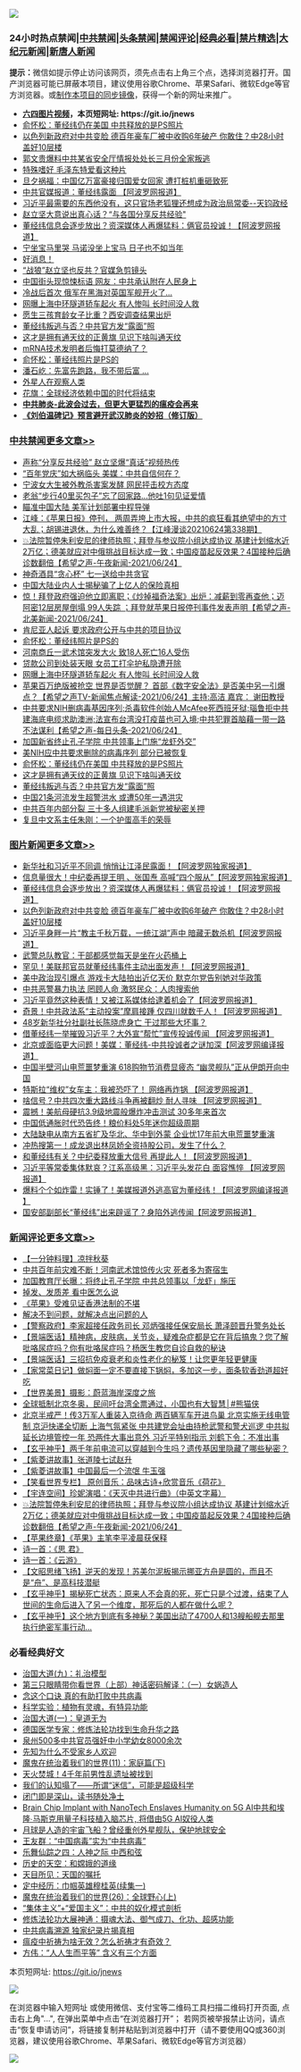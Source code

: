 ![](https://raw.githubusercontent.com/fqnews/bnews/master/64photo/fqnews-qr.jpg)

<div id="tt">
<h3>24小时热点禁闻|<a href="#%E4%B8%AD%E5%85%B1%E7%A6%81%E9%97%BB%E6%9B%B4%E5%A4%9A%E6%96%87%E7%AB%A0">中共禁闻</a>|<a href="#%E5%9B%BE%E7%89%87%E6%96%B0%E9%97%BB%E6%9B%B4%E5%A4%9A%E6%96%87%E7%AB%A0">头条禁闻</a>|<a href="#%E6%96%B0%E9%97%BB%E8%AF%84%E8%AE%BA%E6%9B%B4%E5%A4%9A%E6%96%87%E7%AB%A0">禁闻评论|<a href="#%E5%BF%85%E7%9C%8B%E7%BB%8F%E5%85%B8%E5%A5%BD%E6%96%87">经典必看|<a href="/video.md#%E7%A6%81%E7%89%87%E7%B2%BE%E9%80%89">禁片精选</a>|<a href="https://github.com/fqnews/djy/blob/master/gb/nf1351518.md#1">大纪元新闻</a>|<a href="https://github.com/fqnews/ntdtv/blob/master/gb/prog204.md#1">新唐人新闻</a></h3>
<div><b>提示：</b>微信如提示停止访问该网页，须先点击右上角三个点，选择浏览器打开。国产浏览器可能已屏蔽本项目，建议使用谷歌Chrome、苹果Safari、微软Edge等官方浏览器。或<a href="https://github.com/fqnews/bnews/blob/master/%E5%88%B6%E4%BD%9Cgit%E7%A6%81%E9%97%BB%E9%95%9C%E5%83%8F.md">制作本项目的同步镜像</a>，获得一个新的网址来推广。</div>
<ul>
<li><b><a href="http://d1.bdrive.tk/64.mp4" target="_blank">六四图片视频</a>，本页短网址: https://git.io/jnews</b></li>
<li><a href="/cbnews/20210625/1573844.md">俞怀松：董经纬仍在美国 中共释放的是PS照片</a></li>
<li><a href="/topimagenews/20210624/1573598.md">以色列新政府对中共变脸 德百年豪车厂被中收购6年破产 你敢住？中28小时盖好10层楼</a></li>
<li><a href="/bannedvideo/20210624/1573588.md">郭文贵爆料中共某省安全厅情报处处长三月份全家叛逃</a></li>
<li><a href="/cnnews/20210625/1573882.md">特殊嗜好 毛泽东特爱看这种片</a></li>
<li><a href="/cbnews/20210624/1573694.md">旦夕祸福：中国亿万富豪接归国爱女回家 遭打桩机重砸致死</a></li>
<li><a href="/cbnews/20210624/1573454.md">中共官媒报道：董经纬露面 【阿波罗网报道】</a></li>
<li><a href="/bannedvideo/20210624/1573460.md">习近平最需要的东西他没有，这只官场老狐狸还想成为政治局常委--天钧政经</a></li>
<li><a href="/cbnews/20210624/1573622.md">赵立坚大意说出真心话？“与各国分享反共经验"</a></li>
<li><a href="/topimagenews/20210625/1574040.md">董经纬信息会逐步放出？资深媒体人再爆猛料：俩官员投诚！【阿波罗网报道】</a></li>
<li><a href="/cnnews/20210624/1573652.md">宁坐宝马里哭 马诺没坐上宝马 日子也不如当年</a></li>
<li><a href="/comments/20210624/1573558.md">好消息！</a></li>
<li><a href="/comments/20210625/1573853.md">“战狼”赵立坚也反共？官媒急剪镜头</a></li>
<li><a href="/cnnews/20210625/1574004.md">中国街头现惊悚标语 网友：中共承认附在人民身上</a></li>
<li><a href="/worldnews/20210624/1573499.md">冷战后首次 俄军在黑海对英国军舰开火了…</a></li>
<li><a href="/cbnews/20210625/1573933.md">网曝上海中环隧道轿车起火 有人惨叫 长时间没人救</a></li>
<li><a href="/cnnews/20210625/1573911.md">愿生三孩育龄女子比重？西安调查结果出炉</a></li>
<li><a href="/cbnews/20210624/1573737.md">董经纬叛逃与否？中共官方发“露面”照</a></li>
<li><a href="/cbnews/20210625/1573827.md">这才是拥有通天纹的正黄旗 见识下啥叫通天纹</a></li>
<li><a href="/comments/20210624/1573735.md">mRNA技术发明者后悔打莫德纳了？</a></li>
<li><a href="/cbnews/20210625/1574020.md">俞怀松：董经纬照片是PS的</a></li>
<li><a href="/cnnews/20210624/1573623.md">潘石屹：先富先跑路，我不带后富 …</a></li>
<li><a href="/cnnews/20210625/1573910.md">外星人在观察人类</a></li>
<li><a href="/comments/20210625/1573866.md">花旗：全球经济依赖中国的时代将结束</a></li>
<li><b><a href="/comments/20200211/1275071.md" target="_blank">中共肺炎-此波会过去，但更大更猛烈的瘟疫会再来</a></b></li>
<li><b><a href="/comments/20200207/1272816.md" target="_blank">《刘伯温碑记》预言避开武汉肺炎的妙招（修订版）</a></b></li>
</ul>
</div>

<div class="catlist">
<h3><a href="/cbnews/" target="_blank">中共禁闻</a><span><a href="/cbnews/" target="_blank" rel="nofollow">更多文章>></a></span></h3>
<ul>
<li><a href="/cbnews/20210625/1574143.md" target="_blank">声称“分享反共经验&#8221; 赵立坚爆“真话”视频热传</a></li>
<li><a href="/cbnews/20210625/1574124.md" target="_blank">“百年党庆”如大祸临头 美媒：中共自信何在？</a></li>
<li><a href="/cbnews/20210625/1574123.md" target="_blank">宁波女大生被外教杀害案发酵 网民抨击校方态度</a></li>
<li><a href="/cbnews/20210625/1574122.md" target="_blank">老翁“步行40里买包子”忘了回家路…他吐1句见证爱情</a></li>
<li><a href="/cbnews/20210625/1574117.md" target="_blank">瞄准中国大陆 美军计划部署中程导弹</a></li>
<li><a href="/cbnews/20210625/1574116.md" target="_blank">江峰：《苹果日报》停刊， 两周弄垮上市大报，中共的疯狂看其绝望中的方寸大乱；胡锡进退休，为什么难善终？【江峰漫谈20210624第338期】</a></li>
<li><a href="/comments/20210625/1574100.md" target="_blank">💥法院暂停朱利安尼的律师执照；拜登与参议院小组达成协议 基建计划缩水近2万亿；德美就应对中俄挑战目标达成一致；中国疫苗起反效果？4国接种后确诊数翻倍【希望之声-午夜新闻-2021/06/24】</a></li>
<li><a href="/cbnews/20210625/1574075.md" target="_blank">神奇酒具“贪心杯” 七一送给中共贪官</a></li>
<li><a href="/cbnews/20210625/1574041.md" target="_blank">中国大陆业内人士揭秘骗了上亿人的保险真相</a></li>
<li><a href="/comments/20210625/1574036.md" target="_blank">惊！拜登政府强迫他立即离职；《炒掉福奇法案》出炉：减薪到零再查他；迈阿密12层房屋倒塌 99人失踪 ；拜登就苹果日报停刊事件发表声明【希望之声-北美新闻-2021/06/24】</a></li>
<li><a href="/cbnews/20210625/1574021.md" target="_blank">肯尼亚人起诉 要求政府公开与中共的项目协议</a></li>
<li><a href="/cbnews/20210625/1574020.md" target="_blank">俞怀松：董经纬照片是PS的</a></li>
<li><a href="/cbnews/20210625/1574019.md" target="_blank">河南商丘一武术馆突发大火 致18人死亡16人受伤</a></li>
<li><a href="/cbnews/20210625/1573948.md" target="_blank">贷款公司到处装天眼 女员工打伞护私隐遭开除</a></li>
<li><a href="/cbnews/20210625/1573933.md" target="_blank">网曝上海中环隧道轿车起火 有人惨叫 长时间没人救</a></li>
<li><a href="/comments/20210625/1573923.md" target="_blank">苹果百万绝版被抢空  世界是否觉醒？ 首部《数字安全法》是否美中另一引爆点？【希望之声TV-新闻焦点解读-2021/06/24】主持:高洁  嘉宾： 谢田教授</a></li>
<li><a href="/comments/20210625/1573907.md" target="_blank">中共要求NIH删病毒基因序列;杀毒软件创始人McAfee死西班牙狱;瑙鲁拒中共建海底电缆求助澳洲;法宣布台湾没打疫苗也可入境;中共犯罪首脑藉一带一路不法谋利【希望之声-每日头条-2021/06/24】</a></li>
<li><a href="/cbnews/20210625/1573856.md" target="_blank">加国新省终止孔子学院 中共领事上门施“龙虾外交”</a></li>
<li><a href="/cbnews/20210625/1573845.md" target="_blank">美NIH应中共要求删除的病毒序列 部分已被恢复</a></li>
<li><a href="/cbnews/20210625/1573844.md" target="_blank">俞怀松：董经纬仍在美国 中共释放的是PS照片</a></li>
<li><a href="/cbnews/20210625/1573827.md" target="_blank">这才是拥有通天纹的正黄旗 见识下啥叫通天纹</a></li>
<li><a href="/cbnews/20210624/1573737.md" target="_blank">董经纬叛逃与否？中共官方发“露面”照</a></li>
<li><a href="/cbnews/20210624/1573728.md" target="_blank">中国21条河流发生超警洪水 或遭50年一遇洪灾</a></li>
<li><a href="/cbnews/20210624/1573710.md" target="_blank">中共百年内部分裂 三十多人组建毛派新党被秘密关押</a></li>
<li><a href="/cbnews/20210624/1573696.md" target="_blank">复旦中文系主任朱刚：一个护蛋高手的荣辱</a></li>

</ul>
</div>
<div class="catlist">
<h3><a href="/topimagenews/" target="_blank">图片新闻</a><span><a href="/topimagenews/" target="_blank" rel="nofollow">更多文章>></a></span></h3>
<ul>
<li><a href="/topimagenews/20210625/1574189.md" target="_blank">新华社和习近平不同调 悄悄让江泽民露面！【阿波罗网独家报道】</a></li>
<li><a href="/topimagenews/20210625/1574140.md" target="_blank">信息量很大！中纪委再提王明 、张国焘 高喊“四个服从”【阿波罗网独家报道】</a></li>
<li><a href="/topimagenews/20210625/1574040.md" target="_blank">董经纬信息会逐步放出？资深媒体人再爆猛料：俩官员投诚！【阿波罗网报道】</a></li>
<li><a href="/topimagenews/20210624/1573598.md" target="_blank">以色列新政府对中共变脸 德百年豪车厂被中收购6年破产 你敢住？中28小时盖好10层楼</a></li>
<li><a href="/topimagenews/20210624/1573398.md" target="_blank">习近平身畔一片“教主千秋万载，一统江湖”声中 暗藏无数杀机【阿波罗网报道】</a></li>
<li><a href="/topimagenews/20210624/1573292.md" target="_blank">武警总队教官：干部都感觉每天是坐在火药桶上</a></li>
<li><a href="/topimagenews/20210623/1572879.md" target="_blank">罕见！美联邦官员就董经纬事件主动出面发声！【阿波罗网报道】</a></li>
<li><a href="/topimagenews/20210623/1572841.md" target="_blank">美中政治现引爆点 游戏卡大陆拍出近亿天价 默克尔党告别她对华政策</a></li>
<li><a href="/topimagenews/20210623/1572689.md" target="_blank">中共恶警暴力执法 罔顾人命 激怒民众：人肉搜索他</a></li>
<li><a href="/topimagenews/20210623/1572656.md" target="_blank">习近平竟然这种表情！又被江系媒体给逮着机会了【阿波罗网报道】</a></li>
<li><a href="/topimagenews/20210623/1572594.md" target="_blank">奇景！中共政法系“主动投案”摩肩接踵 仅四川就数千人！【阿波罗网报道】</a></li>
<li><a href="/topimagenews/20210623/1572334.md" target="_blank">48岁新华社分社副社长陈晓虎身亡 干过那些大坏事？</a></li>
<li><a href="/topimagenews/20210622/1571979.md" target="_blank">借董经纬一举摧毁习近平？大外宣“帮忙”宣传投诚传闻 【阿波罗网报道】</a></li>
<li><a href="/topimagenews/20210622/1571863.md" target="_blank">北京或面临更大问题！美媒：董经纬-中共投诚者之谜加深【阿波罗网编译报道】</a></li>
<li><a href="/topimagenews/20210621/1571349.md" target="_blank">中国半壁河山电荒噩梦重演 618购物节消费显疲态 “幽灵舰队”正从伊朗开向中国</a></li>
<li><a href="/topimagenews/20210621/1571238.md" target="_blank">特斯拉“维权”女车主：我被恐吓了！ 网络再炸锅 【阿波罗网报道】</a></li>
<li><a href="/topimagenews/20210621/1571162.md" target="_blank">啥信号？中共四次重大路线斗争再被翻炒 耐人寻味 【阿波罗网报道】</a></li>
<li><a href="/topimagenews/20210621/1571069.md" target="_blank">震撼！美航母硬抗3.9级地震般爆炸冲击测试 30多年来首次</a></li>
<li><a href="/topimagenews/20210621/1570856.md" target="_blank">中国低通胀时代恐告终！粮价料处5年迷你超级周期</a></li>
<li><a href="/topimagenews/20210620/1570841.md" target="_blank">大陆缺电从南方五省扩及华北、华中到外蒙 企业忧17年前大电荒噩梦重演</a></li>
<li><a href="/topimagenews/20210620/1570595.md" target="_blank">冲热搜第一！成龙退出林凤娇全资持股公司，发生了什么？</a></li>
<li><a href="/topimagenews/20210620/1570532.md" target="_blank">和董经纬有关？中纪委释放重大信号 再提此人！【阿波罗网报道】</a></li>
<li><a href="/topimagenews/20210619/1570003.md" target="_blank">习近平等常委集体默哀？江系高级黑：习近平头发花白 面容憔悴 【阿波罗网报道】</a></li>
<li><a href="/topimagenews/20210619/1569734.md" target="_blank">爆料个个如炸雷！实锤了！美媒报道外逃高官为董经纬！【阿波罗网编译报道 】</a></li>
<li><a href="/topimagenews/20210618/1569604.md" target="_blank">国安部副部长“董经纬”出来辟谣了？身陷外逃传闻【阿波罗网报道】</a></li>

</ul>
</div>
<div class="catlist">
<h3><a href="/comments/" target="_blank">新闻评论</a><span><a href="/comments/" target="_blank" rel="nofollow">更多文章>></a></span></h3>
<ul>
<li><a href="/comments/20210625/1574186.md" target="_blank">【一分钟料理】凉拌秋葵</a></li>
<li><a href="/comments/20210625/1574144.md" target="_blank">中共百年前灾难不断！河南武术馆惊传火灾 死者多为寄宿生</a></li>
<li><a href="/comments/20210625/1574138.md" target="_blank">加国教育厅长曝：将终止孔子学院 中共总领事以「龙虾」施压</a></li>
<li><a href="/comments/20210625/1574137.md" target="_blank">掉发、发质差 看中医怎么说</a></li>
<li><a href="/comments/20210625/1574132.md" target="_blank">《苹果》受难见证香港法制的不堪</a></li>
<li><a href="/comments/20210625/1574131.md" target="_blank">解决不到问题，就解决点出问题的人</a></li>
<li><a href="/comments/20210625/1574130.md" target="_blank">【警察政府】李家超接任政务司长 邓炳强接任保安局长 萧泽颐晋升警务处长</a></li>
<li><a href="/comments/20210625/1574129.md" target="_blank">【景端医话】精神病，皮肤病，关节炎，疑难杂症都是它在背后搞鬼？您了解吡咯尿症吗？你有吡咯尿症吗？杨医生教您自诊自救的秘诀</a></li>
<li><a href="/comments/20210625/1574128.md" target="_blank">【景端医话】三招抗免疫衰老和炎性老化的秘笈！让您更年轻更健康</a></li>
<li><a href="/comments/20210625/1574126.md" target="_blank">【家常菜日记】做焖面一定不要直接下锅焖，多加这一步，面条软香劲道超好吃</a></li>
<li><a href="/comments/20210625/1574125.md" target="_blank">【世界美景】摄影：蔚蓝海岸深度之旅</a></li>
<li><a href="/comments/20210625/1574114.md" target="_blank">全球抵制北京冬奥，民间吁台湾全票通过，小国也有大智慧│#熊猫侠</a></li>
<li><a href="/comments/20210625/1574113.md" target="_blank">北京半戒严！传3万军人重装入京待命 两百辆军车开进鸟巢 北京实施无线电管制 京沪快递全切断 上海气氛紧张 中共建党会址由持枪武警和警犬巡逻 中共拟延长边境管控一年 恐两件大事出意外 习近平特别指示 刘鹤下令：不准出事</a></li>
<li><a href="/comments/20210625/1574109.md" target="_blank">【玄乎神乎】两千年前电流可以穿越到今生吗？遗传基因里隐藏了哪些秘密？</a></li>
<li><a href="/comments/20210625/1574107.md" target="_blank">【紫菱讲故事】张道陵七试赵升</a></li>
<li><a href="/comments/20210625/1574106.md" target="_blank">【紫菱讲故事】中国最后一个流氓 牛玉强</a></li>
<li><a href="/comments/20210625/1574105.md" target="_blank">【笑看世界专栏】 原创音乐：品味古诗+欣赏音乐《荷花》</a></li>
<li><a href="/comments/20210625/1574104.md" target="_blank">【宇连空间】珍妮演唱：《天灭中共进行曲》（中英文字幕）</a></li>
<li><a href="/comments/20210625/1574100.md" target="_blank">💥法院暂停朱利安尼的律师执照；拜登与参议院小组达成协议 基建计划缩水近2万亿；德美就应对中俄挑战目标达成一致；中国疫苗起反效果？4国接种后确诊数翻倍【希望之声-午夜新闻-2021/06/24】</a></li>
<li><a href="/comments/20210625/1574094.md" target="_blank">【苹果终章】《苹果》主笔李平凌晨获保释</a></li>
<li><a href="/comments/20210625/1574093.md" target="_blank">诗一首：《思 君》</a></li>
<li><a href="/comments/20210625/1574092.md" target="_blank">诗一首：《云游》</a></li>
<li><a href="/comments/20210625/1574091.md" target="_blank">【文昭思绪飞扬】逆天的发现！苏美尔泥板揭示挪亚方舟是圆的，而且不是“舟”、是高科技潜艇</a></li>
<li><a href="/comments/20210625/1574089.md" target="_blank">【玄乎神乎】揭秘死亡状态：原来人不会真的死，死亡只是个过渡，结束了人世间的生命后进入了另一个维度，那死后的人都在做什么呢？</a></li>
<li><a href="/comments/20210625/1574088.md" target="_blank">【玄乎神乎】这个地方到底有多神秘？美国出动了4700人和13艘船舰去那里执行绝密军事行动…</a></li>

</ul>
</div>

<div class="catlist">
<h3>必看经典好文</h3>
<ul>
<li><a href="/cbnews/20180315/914943.md" target="_blank">治国大道(九)：礼治模型</a></li>
<li><a href="/comments/20200426/1319648.md" target="_blank">第三只眼睛带你看世界（上部）神话密码解译：（一）女娲造人</a></li>
<li><a href="/comments/20200707/1357090.md" target="_blank">念这个口诀 真的有助打败中共病毒</a></li>
<li><a href="/comments/20200605/783205.md" target="_blank">科学实验：植物有灵魂，有特异功能</a></li>
<li><a href="/cbnews/20180307/911097.md" target="_blank">治国大道(一)：皇道无为</a></li>
<li><a href="/comments/20200607/783186.md" target="_blank">德国医学专家：修炼法轮功找到生命升华之路</a></li>
<li><a href="/comments/20200704/783272.md" target="_blank">泉州500多中共官员强奸中小学幼女8000余次</a></li>
<li><a href="/comments/20200620/1346848.md" target="_blank">先知为什么不受家乡人欢迎</a></li>
<li><a href="/topimagenews/20180530/950691.md" target="_blank">魔鬼在统治着我们的世界(11)：家庭篇(下)</a></li>
<li><a href="/ccpdope/20181219/1049286.md" target="_blank">天火焚城！4千年前男性乱遗址被找到</a></li>
<li><a href="/sohnews/20161029/607205.md" target="_blank">我们的认知塌了——所谓“迷信”，可能是超级科学</a></li>
<li><a href="/tculture/20200803/1373949.md" target="_blank">闭门即是深山，读书随处净土</a></li>
<li><a href="/comments/20200901/1451956.md" target="_blank">Brain Chip Implant with NanoTech Enslaves Humanity on 5G AI中共和埃隆∙马斯克用量子科技植入脑芯片, 将借由5G AI奴役人类</a></li>
<li><a href="/comments/20200712/1359456.md" target="_blank">月球是人造的宇宙飞船？曾经重创外星舰队，保护地球安全</a></li>
<li><a href="/comments/20200318/1295755.md" target="_blank">王友群：“中国病毒”实为“中共病毒”</a></li>
<li><a href="/tculture/20190101/791144.md" target="_blank">乐舞仙踪之四：人神之际 中西和弦</a></li>
<li><a href="/cbnews/20190219/1083302.md" target="_blank">历史的天空：和嫦娥的道缘</a></li>
<li><a href="/tculture/20180919/1000196.md" target="_blank">天目所见：天国的嘱托</a></li>
<li><a href="/tculture/20161028/606931.md" target="_blank">定中经历：巾帼英雄穆桂英(续集一)</a></li>
<li><a href="/comments/20181210/1044798.md" target="_blank">魔鬼在统治着我们的世界(26)：全球野心(上)</a></li>
<li><a href="/comments/20201007/1409565.md" target="_blank">“集体主义”+“爱国主义”：中共的奴化模式剖析</a></li>
<li><a href="/comments/20191203/1234383.md" target="_blank">修炼法轮功大展神通：摄魂大法、御气成刀、化功、超感功能</a></li>
<li><a href="/ccpdope/20200412/1311165.md" target="_blank">中共病毒溯源 独家纪录片揭真相</a></li>
<li><a href="/comments/20200502/1322275.md" target="_blank">瘟疫中祈祷为啥无效？怎么祈祷才有奇效？</a></li>
<li><a href="/comments/20200720/1363377.md" target="_blank">方伟：“人人生而平等” 含义有三个方面</a></li>

</ul>
</div>

本页短网址: https://git.io/jnews

![](https://raw.githubusercontent.com/fqnews/bnews/master/64photo/fqnews-qr.jpg)

在浏览器中输入短网址 或使用微信、支付宝等二维码工具扫描二维码打开页面, 点击右上角"...", 在弹出菜单中点击“在浏览器打开”； 若网页被举报禁止访问，请点击“恢复申请访问”，将链接复制并粘贴到浏览器中打开（请不要使用QQ或360浏览器，建议使用谷歌Chrome、苹果Safari、微软Edge等官方浏览器）

![](https://raw.githubusercontent.com/fqnews/bnews/master/64photo/wx.jpg)
